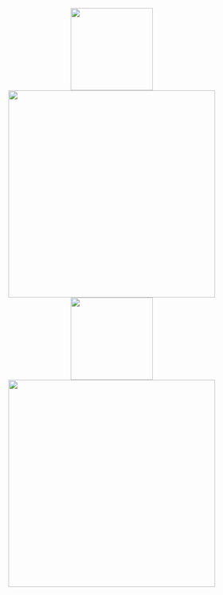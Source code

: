 <p align="center">
    <img src="https://github-readme-stats.vercel.app/api/top-langs/?username=bebo-k-s&layout=compact&text_bold=true&theme=github_dark_dimmed#gh-dark-mode-only" height="165" />
    <img src="https://github-readme-stats.vercel.app/api?username=bebo-k-s&show_icons=true&rank_icon=github&text_bold=true&theme=github_dark_dimmed#gh-dark-mode-only" width="415"/>
    <img src="https://github-readme-stats.vercel.app/api/top-langs/?username=bebo-k-s&layout=compact&text_bold=true&theme=moltack#gh-light-mode-only" height="165" />
    <img src="https://github-readme-stats.vercel.app/api?username=bebo-k-s&show_icons=true&rank_icon=github&text_bold=true&theme=moltack#gh-light-mode-only" width="415"/>
</p>